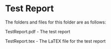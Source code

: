 # Test Report

The folders and files for this folder are as follows:

TestReport.pdf - The test report

TestReport.tex - The LaTEX file for the test report